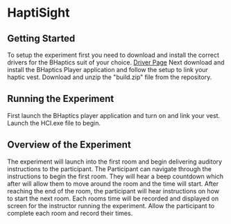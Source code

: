 # HaptiSight
## Getting Started
To setup the experiment first you need to download and install the correct drivers
for the BHaptics suit of your choice. [Driver Page](https://www.bhaptics.com/support/downloads "Support")
Next download and install the BHaptics Player application and follow the setup to link
your haptic vest. Download and unzip the "build.zip" file from the repository.
## Running the Experiment
First launch the BHaptics player application and turn on and link your vest.
Launch the HCI.exe file to begin.
## Overview of the Experiment
The experiment will launch into the first room and begin delivering auditory instructions
to the participant. The Participant can navigate through the instructions to begin the first
room. They will hear a beep countdown which after will allow them to move around the room and
the time will start. After reaching the end of the room, the participant will hear instructions
on how to start the next room. Each rooms time will be recorded and displayed on screen for the
instructor running the experiment. Allow the participant to complete each room and record their
times.
